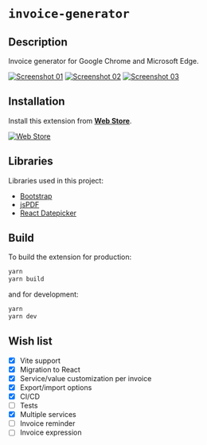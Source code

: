 # `invoice-generator`

## Description

Invoice generator for Google Chrome and Microsoft Edge.

[![Screenshot 01][screenshot-01-url]][web-store-url]
[![Screenshot 02][screenshot-02-url]][web-store-url]
[![Screenshot 03][screenshot-03-url]][web-store-url]

## Installation

Install this extension from **[Web Store][web-store-url]**.

[![Web Store][invoice-generator-logo-url]][web-store-url]

## Libraries

Libraries used in this project:

- [Bootstrap][bootstrap-url]
- [jsPDF][jspdf-url]
- [React Datepicker][react-datepicker-url]

## Build

To build the extension for production:

```bash
yarn
yarn build
```

and for development:

```bash
yarn
yarn dev
```

## Wish list

- [x] Vite support
- [x] Migration to React
- [x] Service/value customization per invoice
- [x] Export/import options
- [x] CI/CD
- [ ] Tests
- [x] Multiple services
- [ ] Invoice reminder
- [ ] Invoice expression

[web-store-url]: https://chrome.google.com/webstore/detail/invoice-generator/obdabdocagpfclncklefebhhgggkbbnk 'Invoice generator Web Store'
[screenshot-01-url]: https://github.com/risoflora/invoice-generator/raw/main/contrib/screenshot-01.png 'Invoice generator'
[screenshot-02-url]: https://github.com/risoflora/invoice-generator/raw/main/contrib/screenshot-02.png 'Invoice generator items'
[screenshot-03-url]: https://github.com/risoflora/invoice-generator/raw/main/contrib/screenshot-03.png 'Invoice generator options'
[invoice-generator-logo-url]: https://github.com/risoflora/invoice-generator/raw/main/contrib/logo.png 'Invoice generator logo'
[bootstrap-url]: https://github.com/twbs/bootstrap 'Bootstrap repository'
[jspdf-url]: https://github.com/parallax/jsPDF 'jsPDF repository'
[react-datepicker-url]: https://github.com/Hacker0x01/react-datepicker 'React Datepicker repository'
